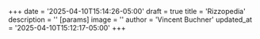 +++
date = '2025-04-10T15:14:26-05:00'
draft = true
title = 'Rizzopedia'
description = ''
[params]
    image = ''
    author = 'Vincent Buchner'
    updated_at = '2025-04-10T15:12:17-05:00'
+++
